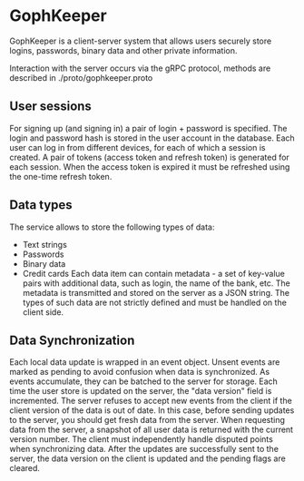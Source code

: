 # GophKeeper
GophKeeper is a client-server system that allows users securely store logins, passwords, binary data and other private information.

Interaction with the server occurs via the gRPC protocol, methods are described in ./proto/gophkeeper.proto

## User sessions
For signing up (and signing in) a pair of login + password is specified. The login and password hash is stored in the user account in the database.
Each user can log in from different devices, for each of which a session is created. A pair of tokens (access token and refresh token) is generated for each session. When the access token is expired it must be refreshed using the one-time refresh token.

## Data types
The service allows to store the following types of data:
- Text strings
- Passwords
- Binary data
- Credit cards
Each data item can contain metadata - a set of key-value pairs with additional data, such as login, the name of the bank, etc. The metadata is transmitted and stored on the server as a JSON string. The types of such data are not strictly defined and must be handled on the client side.

## Data Synchronization
Each local data update is wrapped in an event object. Unsent events are marked as pending to avoid confusion when data is synchronized. As events accumulate, they can be batched to the server for storage. Each time the user store is updated on the server, the "data version" field is incremented. The server refuses to accept new events from the client if the client version of the data is out of date. In this case, before sending updates to the server, you should get fresh data from the server.
When requesting data from the server, a snapshot of all user data is returned with the current version number. The client must independently handle disputed points when synchronizing data.
After the updates are successfully sent to the server, the data version on the client is updated and the pending flags are cleared.
